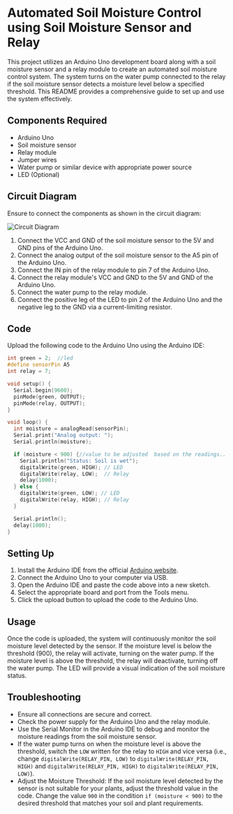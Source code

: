 # Automated Soil Moisture Control using Soil Moisture Sensor and Relay

This project utilizes an Arduino Uno development board along with a soil moisture sensor and a relay module to create an automated soil moisture control system. The system turns on the water pump connected to the relay if the soil moisture sensor detects a moisture level below a specified threshold. This README provides a comprehensive guide to set up and use the system effectively.


## Components Required
- Arduino Uno
- Soil moisture sensor
- Relay module
- Jumper wires
- Water pump or similar device with appropriate power source
- LED (Optional)

## Circuit Diagram
Ensure to connect the components as shown in the circuit diagram:

![Circuit Diagram](https://github.com/inovus-labs/explore-iot/assets/145148320/a62fb787-7abc-4e2e-beeb-c1b35073d1f6)

1. Connect the VCC and GND of the soil moisture sensor to the 5V and GND pins of the Arduino Uno.
2. Connect the analog output of the soil moisture sensor to the A5 pin of the Arduino Uno.
3. Connect the IN pin of the relay module to pin 7 of the Arduino Uno.
4. Connect the relay module's VCC and GND to the 5V and GND of the Arduino Uno.
5. Connect the water pump to the relay module.
6. Connect the positive leg of the LED to pin 2 of the Arduino Uno and the negative leg to the GND via a current-limiting resistor.

## Code
Upload the following code to the Arduino Uno using the Arduino IDE:

```cpp
int green = 2;  //led
#define sensorPin A5
int relay = 7;

void setup() {  
  Serial.begin(9600);
  pinMode(green, OUTPUT);
  pinMode(relay, OUTPUT);
}

void loop() {
  int moisture = analogRead(sensorPin);
  Serial.print("Analog output: ");
  Serial.println(moisture);

  if (moisture < 900) {//value to be adjusted  based on the readings..
    Serial.println("Status: Soil is wet");
    digitalWrite(green, HIGH); // LED
    digitalWrite(relay, LOW);  // Relay
    delay(1000);
  } else {
    digitalWrite(green, LOW); // LED
    digitalWrite(relay, HIGH); // Relay
  }

  Serial.println();
  delay(1000);
}

```

## Setting Up
1. Install the Arduino IDE from the official [Arduino website](https://www.arduino.cc/).
2. Connect the Arduino Uno to your computer via USB.
3. Open the Arduino IDE and paste the code above into a new sketch.
4. Select the appropriate board and port from the Tools menu.
5. Click the upload button to upload the code to the Arduino Uno.

## Usage
Once the code is uploaded, the system will continuously monitor the soil moisture level detected by the sensor. If the moisture level is below the threshold (900), the relay will activate, turning on the water pump. If the moisture level is above the threshold, the relay will deactivate, turning off the water pump. The LED will provide a visual indication of the soil moisture status.

## Troubleshooting
- Ensure all connections are secure and correct.
- Check the power supply for the Arduino Uno and the relay module.
- Use the Serial Monitor in the Arduino IDE to debug and monitor the moisture readings from the soil moisture sensor.
- If the water pump turns on when the moisture level is above the threshold, switch the `LOW` written for the relay to `HIGH` and vice versa (i.e., change `digitalWrite(RELAY_PIN, LOW)` to `digitalWrite(RELAY_PIN, HIGH)` and `digitalWrite(RELAY_PIN, HIGH)` to `digitalWrite(RELAY_PIN, LOW)`).
- Adjust the Moisture Threshold: If the soil moisture level detected by the sensor is not suitable for your plants, adjust the threshold value in the code. Change the value `900` in the condition `if (moisture < 900)` to the desired threshold that matches your soil and plant requirements.